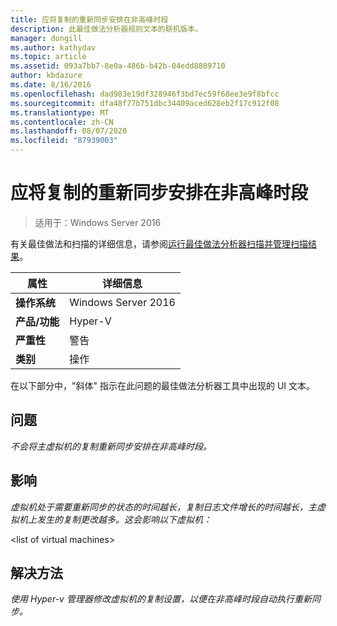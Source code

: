 ```yaml
---
title: 应将复制的重新同步安排在非高峰时段
description: 此最佳做法分析器规则文本的联机版本。
manager: dongill
ms.author: kathydav
ms.topic: article
ms.assetid: 093a7bb7-8e0a-486b-b42b-04edd8809710
author: kbdazure
ms.date: 8/16/2016
ms.openlocfilehash: dad983e19df328946f3bd7ec59f68ee3e9f8bfcc
ms.sourcegitcommit: dfa48f77b751dbc34409aced628eb2f17c912f08
ms.translationtype: MT
ms.contentlocale: zh-CN
ms.lasthandoff: 08/07/2020
ms.locfileid: "87939003"
---
```

# <a name="resynchronization-of-replication-should-be-scheduled-for-off-peak-hours"></a>应将复制的重新同步安排在非高峰时段

>适用于：Windows Server 2016

有关最佳做法和扫描的详细信息，请参阅[运行最佳做法分析器扫描并管理扫描结果](https://go.microsoft.com/fwlink/p/?LinkID=223177)。

|属性|详细信息|
|-|-|
|**操作系统**|Windows Server 2016|
|**产品/功能**|Hyper-V|
|**严重性**|警告|
|**类别**|操作|

在以下部分中，"斜体" 指示在此问题的最佳做法分析器工具中出现的 UI 文本。

## <a name="issue"></a>问题
*不会将主虚拟机的复制重新同步安排在非高峰时段。*

## <a name="impact"></a>影响
*虚拟机处于需要重新同步的状态的时间越长，复制日志文件增长的时间越长，主虚拟机上发生的复制更改越多。这会影响以下虚拟机：*

\<list of virtual machines>

## <a name="resolution"></a>解决方法
*使用 Hyper-v 管理器修改虚拟机的复制设置，以便在非高峰时段自动执行重新同步。*



